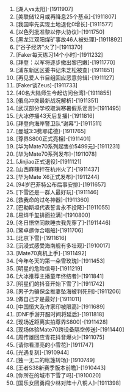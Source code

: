 
1. [湖人vs太阳]-[1911907]
1. [美联储12月或再降息25个基点]-[1911807]
1. [我国率先实现土地退化0增长]-[1911577]
1. [以色列批准黎以停火协议]-[1911750]
1. [黑龙江双阳煤矿事故46人被处理]-[1911892]
1. [“谷子经济”火了]-[1911370]
1. [Faker每天练习14个小时]-[1911232]
1. [拜登：以军将逐步撤出黎巴嫩]-[1911770]
1. [浦东新区区委书记朱芝松被查]-[1911851]
1. [再见爱人节目组回应恶意剪辑]-[1911127]
1. [Faker谈Zeus]-[1911733]
1. [40名大陆师生今起访问台湾]-[1911855]
1. [俄乌冲突最新战况解析]-[1911351]
1. [武汉部分学校取消寒暑假系谣言]-[1911495]
1. [大冰停播43天后复播]-[1911816]
1. [拜登向海岸警卫队“谢幕”]-[1911511]
1. [曼城3:3费耶诺德]-[1911765]
1. [尊界S800正式亮相]-[1911401]
1. [华为Mate70系列起售价5499元]-[1911231]
1. [华为Mate70系列发布]-[1911078]
1. [Jinjiao正式退役]-[1911121]
1. [山西麻辣拌在杭州火了]-[1911437]
1. [华为Mate X6正式发布]-[1911244]
1. [94岁巴菲特公布后事安排]-[1911657]
1. [下雪还是一群人最好玩]-[1911146]
1. [救我命的过冬神器]-[1911360]
1. [巴勒斯坦代表誓言永不投降]-[1911055]
1. [易烊千玺排面拉满]-[1910800]
1. [冬日悟空同款睡衣我先穿了]-[1911446]
1. [鹭卓邀你合唱船]-[1911706]
1. [北京下雪]-[1911616]
1. [沉浸式感受海南舰有多壮观]-[1910017]
1. [Mate70真机上手]-[1911492]
1. [今年冬天的第一朵雪玫瑰]-[1911453]
1. [明星的危险信号]-[1911219]
1. [大冰推荐主播童年终结者]-[1911841]
1. [明星们的抖音开始下雪了]-[1911742]
1. [男子为骗保金推妻坠海被判死刑]-[1911206]
1. [做自己才是最好]-[1911011]
1. [中国恒大及许家印被限高]-[1911689]
1. [DNF手游开服时间将延后]-[1911818]
1. [现场近距离实拍尊界S800]-[1911428]
1. [现场体验Mate70跨设备隔空传送]-[1911440]
1. [周传雄回应青花抖音爆火]-[1911075]
1. [请你看漂亮的小雪花]-[1911747]
1. [光遇复刻]-[1910944]
1. [独一无二的帐篷转场]-[1910749]
1. [王者S38新赛季版本前瞻]-[1910443]
1. [你所在的城市下雪了吗]-[1910020]
1. [国乐女团勇闯少林对阵十八铜人]-[1911398]